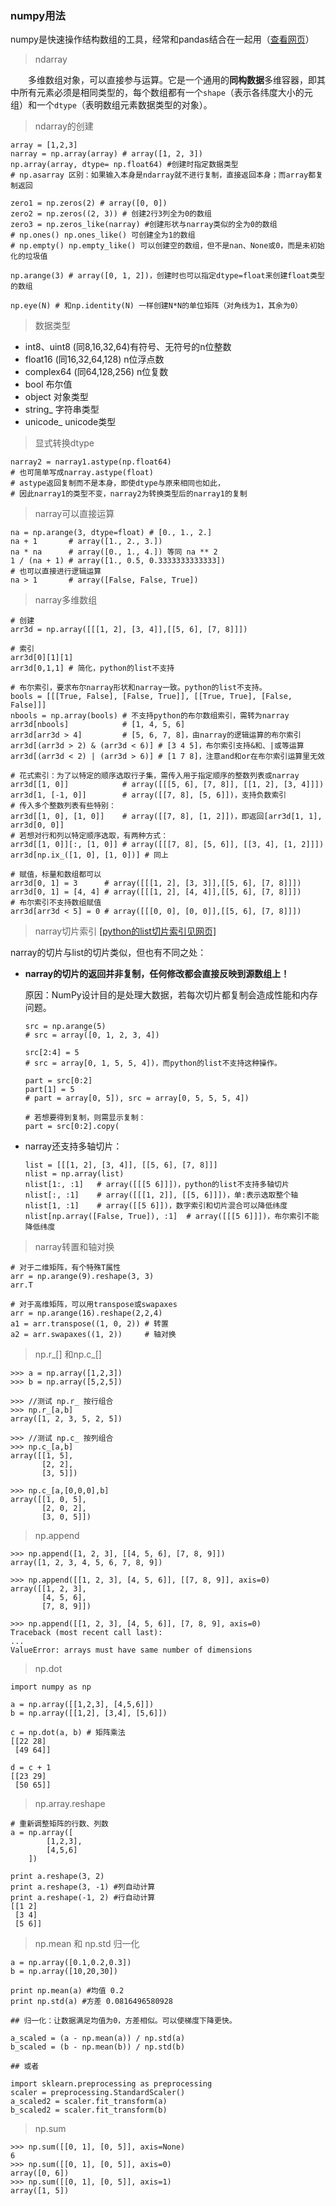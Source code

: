 ### numpy用法
numpy是快速操作结构数组的工具，经常和pandas结合在一起用（[查看网页](http://www.cnblogs.com/prpl/p/5537417.html)）

> ndarray

&emsp;&emsp;多维数组对象，可以直接参与运算。它是一个通用的**同构数据**多维容器，即其中所有元素必须是相同类型的，每个数组都有一个`shape`（表示各纬度大小的元组）和一个`dtype`（表明数组元素数据类型的对象）。

> ndarray的创建
```
array = [1,2,3]
narray = np.array(array) # array([1, 2, 3])
np.array(array, dtype= np.float64) #创建时指定数据类型
# np.asarray 区别：如果输入本身是ndarray就不进行复制，直接返回本身；而array都复制返回

zero1 = np.zeros(2) # array([0, 0])
zero2 = np.zeros((2, 3)) # 创建2行3列全为0的数组
zero3 = np.zeros_like(narray) #创建形状与narray类似的全为0的数组
# np.ones() np.ones_like() 可创建全为1的数组
# np.empty() np.empty_like() 可以创建空的数组，但不是nan、None或0，而是未初始化的垃圾值

np.arange(3) # array([0, 1, 2])，创建时也可以指定dtype=float来创建float类型的数组

np.eye(N) # 和np.identity(N) 一样创建N*N的单位矩阵（对角线为1，其余为0）
```

> 数据类型
- int8、uint8 (同8,16,32,64)有符号、无符号的n位整数
- float16 (同16,32,64,128) n位浮点数
- complex64 (同64,128,256) n位复数
- bool 布尔值
- object 对象类型
- string_ 字符串类型
- unicode_ unicode类型

> 显式转换dtype
```
narray2 = narray1.astype(np.float64) 
# 也可简单写成narray.astype(float)
# astype返回复制而不是本身，即使dtype与原来相同也如此，
# 因此narray1的类型不变，narray2为转换类型后的narray1的复制
```

> narray可以直接运算
```
na = np.arange(3, dtype=float) # [0., 1., 2.]
na + 1       # array([1., 2., 3.])
na * na      # array([0., 1., 4.]) 等同 na ** 2
1 / (na + 1) # array([1., 0.5, 0.3333333333333])
# 也可以直接进行逻辑运算
na > 1       # array([False, False, True])
```

> narray多维数组
```
# 创建
arr3d = np.array([[[1, 2], [3, 4]],[[5, 6], [7, 8]]])

# 索引
arr3d[0][1][1]
arr3d[0,1,1] # 简化，python的list不支持

# 布尔索引，要求布尔narray形状和narray一致。python的list不支持。
bools = [[[True, False], [False, True]], [[True, True], [False, False]]]
nbools = np.array(bools) # 不支持python的布尔数组索引，需转为narray
arr3d[nbools]            # [1, 4, 5, 6]
arr3d[arr3d > 4]         # [5, 6, 7, 8]，由narray的逻辑运算的布尔索引
arr3d[(arr3d > 2) & (arr3d < 6)] # [3 4 5]，布尔索引支持&和、|或等运算
arr3d[(arr3d < 2) | (arr3d > 6)] # [1 7 8]，注意and和or在布尔索引运算里无效

# 花式索引：为了以特定的顺序选取行子集，需传入用于指定顺序的整数列表或narray
arr3d[[1, 0]]            # array([[[5, 6], [7, 8]], [[1, 2], [3, 4]]])
arr3d[1, [-1, 0]]        # array([[7, 8], [5, 6]])，支持负数索引
# 传入多个整数列表有些特别：
arr3d[[1, 0], [1, 0]]    # array([[7, 8], [1, 2]])，即返回[arr3d[1, 1], arr3d[0, 0]]
# 若想对行和列以特定顺序选取，有两种方式：
arr3d[[1, 0]][:, [1, 0]] # array([[[7, 8], [5, 6]], [[3, 4], [1, 2]]])
arr3d[np.ix_([1, 0], [1, 0])] # 同上

# 赋值，标量和数组都可以
arr3d[0, 1] = 3      # array([[[1, 2], [3, 3]],[[5, 6], [7, 8]]])
arr3d[0, 1] = [4, 4] # array([[[1, 2], [4, 4]],[[5, 6], [7, 8]]])
# 布尔索引不支持数组赋值
arr3d[arr3d < 5] = 0 # array([[[0, 0], [0, 0]],[[5, 6], [7, 8]]])
```

> narray切片索引 [[python的list切片索引见网页]](https://www.liaoxuefeng.com/wiki/001374738125095c955c1e6d8bb493182103fac9270762a000/0013868196352269f28f1f00aee485ea27e3c4e47f12bc7000)

narray的切片与list的切片类似，但也有不同之处：
- **narray的切片的返回并非复制，任何修改都会直接反映到源数组上！**
    
    原因：NumPy设计目的是处理大数据，若每次切片都复制会造成性能和内存问题。

    ```
    src = np.arange(5)
    # src = array([0, 1, 2, 3, 4])

    src[2:4] = 5
    # src = array[0, 1, 5, 5, 4])，而python的list不支持这种操作。

    part = src[0:2]
    part[1] = 5
    # part = array[0, 5]), src = array[0, 5, 5, 5, 4])

    # 若想要得到复制，则需显示复制：
    part = src[0:2].copy(
    ```

- narray还支持多轴切片：
    ```
    list = [[[1, 2], [3, 4]], [[5, 6], [7, 8]]]
    nlist = np.array(list)
    nlist[1:, :1]   # array([[[5 6]]])，python的list不支持多轴切片
    nlist[:, :1]    # array([[[1, 2]], [[5, 6]]])，单:表示选取整个轴
    nlist[1, :1]    # array([[5 6]])，数字索引和切片混合可以降低纬度
    nlist[np.array([False, True]), :1]  # array([[[5 6]]])，布尔索引不能降低纬度
    ```

> narray转置和轴对换
```
# 对于二维矩阵，有个特殊T属性
arr = np.arange(9).reshape(3, 3)
arr.T

# 对于高维矩阵，可以用transpose或swapaxes
arr = np.arange(16).reshape(2,2,4)
a1 = arr.transpose((1, 0, 2)) # 转置
a2 = arr.swapaxes((1, 2))     # 轴对换
```

> np.r_[] 和np.c_[]
```
>>> a = np.array([1,2,3])
>>> b = np.array([5,2,5])

>>> //测试 np.r_ 按行组合
>>> np.r_[a,b]
array([1, 2, 3, 5, 2, 5])

>>> //测试 np.c_ 按列组合
>>> np.c_[a,b]
array([[1, 5],
       [2, 2],
       [3, 5]])
       
>>> np.c_[a,[0,0,0],b]
array([[1, 0, 5],
       [2, 0, 2],
       [3, 0, 5]])
```

> np.append
```
>>> np.append([1, 2, 3], [[4, 5, 6], [7, 8, 9]])
array([1, 2, 3, 4, 5, 6, 7, 8, 9])

>>> np.append([[1, 2, 3], [4, 5, 6]], [[7, 8, 9]], axis=0)
array([[1, 2, 3],
       [4, 5, 6],
       [7, 8, 9]])
       
>>> np.append([[1, 2, 3], [4, 5, 6]], [7, 8, 9], axis=0)
Traceback (most recent call last):
...
ValueError: arrays must have same number of dimensions
```

> np.dot
```
import numpy as np

a = np.array([[1,2,3], [4,5,6]])
b = np.array([[1,2], [3,4], [5,6]])

c = np.dot(a, b) # 矩阵乘法
[[22 28]
 [49 64]]

d = c + 1 
[[23 29]
 [50 65]]
```

> np.array.reshape
```
# 重新调整矩阵的行数、列数
a = np.array([
        [1,2,3],
        [4,5,6]
    ])

print a.reshape(3, 2)
print a.reshape(3, -1) #列自动计算
print a.reshape(-1, 2) #行自动计算
[[1 2]
 [3 4]
 [5 6]]
```

> np.mean 和 np.std 归一化
```
a = np.array([0.1,0.2,0.3])
b = np.array([10,20,30])

print np.mean(a) #均值 0.2
print np.std(a) #方差 0.0816496580928

## 归一化：让数据满足均值为0，方差相似。可以使梯度下降更快。

a_scaled = (a - np.mean(a)) / np.std(a)
b_scaled = (b - np.mean(b)) / np.std(b)

## 或者

import sklearn.preprocessing as preprocessing
scaler = preprocessing.StandardScaler()
a_scaled2 = scaler.fit_transform(a)
b_scaled2 = scaler.fit_transform(b)

```

> np.sum
```
>>> np.sum([[0, 1], [0, 5]], axis=None)
6
>>> np.sum([[0, 1], [0, 5]], axis=0)
array([0, 6])
>>> np.sum([[0, 1], [0, 5]], axis=1)
array([1, 5])
```